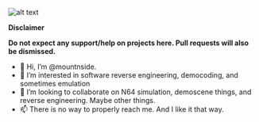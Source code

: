 ![alt text](https://i.imgur.com/p9l3Y02.jpg "Logo Title Text 1")


**Disclaimer**

**Do not expect any support/help on projects here. Pull requests will also be dismissed.**

- 👋 Hi, I’m @mountnside. 
- 👀 I’m interested in software reverse engineering, democoding, and sometimes emulation
- 💞️ I’m looking to collaborate on N64 simulation, demoscene things, and reverse engineering. Maybe other things.
- 📫 There is no way to properly reach me. And I like it that way.
